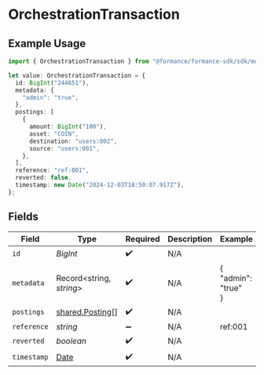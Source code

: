 # OrchestrationTransaction

## Example Usage

```typescript
import { OrchestrationTransaction } from "@formance/formance-sdk/sdk/models/shared";

let value: OrchestrationTransaction = {
  id: BigInt("244651"),
  metadata: {
    "admin": "true",
  },
  postings: [
    {
      amount: BigInt("100"),
      asset: "COIN",
      destination: "users:002",
      source: "users:001",
    },
  ],
  reference: "ref:001",
  reverted: false,
  timestamp: new Date("2024-12-03T18:50:07.917Z"),
};
```

## Fields

| Field                                                                                         | Type                                                                                          | Required                                                                                      | Description                                                                                   | Example                                                                                       |
| --------------------------------------------------------------------------------------------- | --------------------------------------------------------------------------------------------- | --------------------------------------------------------------------------------------------- | --------------------------------------------------------------------------------------------- | --------------------------------------------------------------------------------------------- |
| `id`                                                                                          | *BigInt*                                                                                      | :heavy_check_mark:                                                                            | N/A                                                                                           |                                                                                               |
| `metadata`                                                                                    | Record<string, *string*>                                                                      | :heavy_check_mark:                                                                            | N/A                                                                                           | {<br/>"admin": "true"<br/>}                                                                   |
| `postings`                                                                                    | [shared.Posting](../../../sdk/models/shared/posting.md)[]                                     | :heavy_check_mark:                                                                            | N/A                                                                                           |                                                                                               |
| `reference`                                                                                   | *string*                                                                                      | :heavy_minus_sign:                                                                            | N/A                                                                                           | ref:001                                                                                       |
| `reverted`                                                                                    | *boolean*                                                                                     | :heavy_check_mark:                                                                            | N/A                                                                                           |                                                                                               |
| `timestamp`                                                                                   | [Date](https://developer.mozilla.org/en-US/docs/Web/JavaScript/Reference/Global_Objects/Date) | :heavy_check_mark:                                                                            | N/A                                                                                           |                                                                                               |